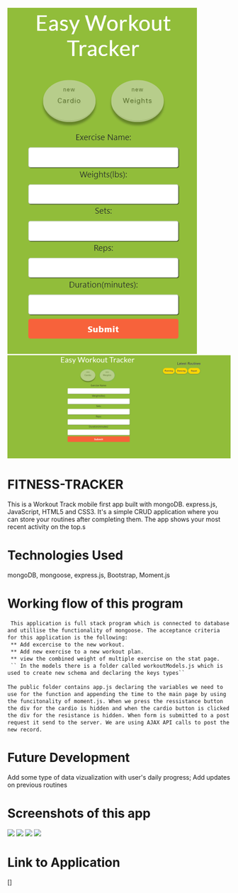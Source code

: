 
![small](/public/images/small.png) <br>
![large](/public/images/large.png) <br>

# FITNESS-TRACKER
This is a Workout Track mobile first app built with mongoDB. express.js, JavaScript, HTML5 and CSS3. 
It's a simple CRUD application where you can store your routines after completing them. The app shows your most recent activity on the top.s

# Technologies Used 
mongoDB, mongoose, express.js, Bootstrap, Moment.js
# Working flow of this program
     This application is full stack program which is connected to database and utillise the functionality of mongoose. The acceptance criteria for this application is the following:
     ** Add excercise to the new workout.
     ** Add new exercise to a new workout plan.
     ** view the combined weight of multiple exercise on the stat page.
     `` In the models there is a folder called workoutModels.js which is used to create new schema and declaring the keys types``

    The public folder contains app.js declaring the variables we need to use for the function and appending the time to the main page by using the funcitonality of moment.js. When we press the ressistance button the div for the cardio is hidden and when the cardio button is clicked the div for the resistance is hidden. When form is submitted to a post request it send to the server. We are using AJAX API calls to post the new record. 


# Future Development
Add some type of data vizualization with user's daily progress;
Add updates on previous routines
# Screenshots of this app 
![](./images/2020-09-04.png)
![](./images/2020-09-04(1).png)
![](./images/2020-09-04(2).png)
![](./images/2020-09-04(3).png)

# Link to Application

[]